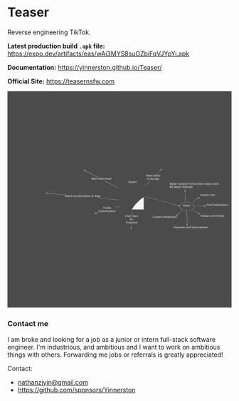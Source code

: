 # Teaser

Reverse engineering TikTok.

**Latest production build `.apk` file:** https://expo.dev/artifacts/eas/wAi3MYS8suGZbiFqVJYpYi.apk

**Documentation:** https://yinnerston.github.io/Teaser/

**Official Site:** https://teasernsfw.com

![Teaser Mind Map](./docs/Teaser/static/docs/img/teasermindmap.svg)


### Contact me
I am broke and looking for a job as a junior or intern full-stack software engineer. 
I'm industrious, and ambitious and I want to work on ambitious things with others. 
Forwarding me jobs or referrals is greatly appreciated!

Contact:
- nathanzjyin@gmail.com
- https://github.com/sponsors/Yinnerston

